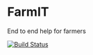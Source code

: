 # FarmIT
End to end help for farmers 

[![Build Status](https://travis-ci.com/Sunhick/FarmIT.svg?token=V7oRpAyDFTA72Tjf3Srd&branch=master)](https://travis-ci.com/Sunhick/FarmIT/)
